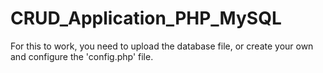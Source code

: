 # CRUD_Application_PHP_MySQL

For this to work, you need to upload the database file, or create your own and configure the 'config.php' file.
